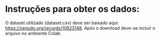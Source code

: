 # Instruções para obter os dados:

O dataset utilizado (dataset.csv) deve ser baixado aqui: https://zenodo.org/records/10823148.
Após o download deve-se incluir o arquivo no ambiente Colab.
